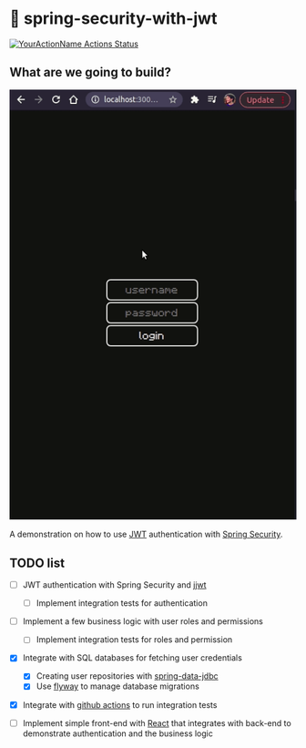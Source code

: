# :leaves: spring-security-with-jwt

[![YourActionName Actions Status](https://github.com/dplucenio/spring-security-with-jwt/workflows/test/badge.svg)](https://github.com/dplucenio/spring-security-with-jwt/actions)

## What are we going to build?
![aa](src/webapp/src/resources/webapp-demo.gif)

A demonstration on how to use [JWT](https://jwt.io) authentication with [Spring Security](https://spring.io/projects/spring-security).

## TODO list

- [ ] JWT authentication with Spring Security and [jjwt](https://github.com/jwtk/jjwt)
  - [ ] Implement integration tests for authentication
- [ ] Implement a few business logic with user roles and permissions
  - [ ] Implement integration tests for roles and permission
- [x] Integrate with SQL databases for fetching user credentials
  - [x] Creating user repositories with [spring-data-jdbc](https://spring.io/projects/spring-data-jdbc)
  - [x] Use [flyway](https://flywaydb.org) to manage database migrations
- [x] Integrate with [github actions](https://github.com/features/actions) to run integration tests
- [ ] Implement simple front-end with [React](https://reactjs.org) that integrates with back-end to 
demonstrate authentication and the business logic
  
